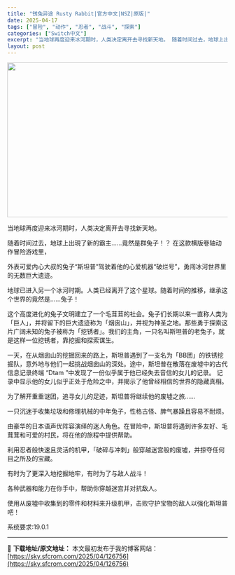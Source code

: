 ```yaml
---
title: "锈兔异途 Rusty Rabbit|官方中文|NSZ|原版|"
date: 2025-04-17
tags: ["冒险", "动作", "忍者", "战斗", "探索"]
categories: ["Switch中文"]
excerpt: "当地球再度迎来冰河期时，人类决定离开去寻找新天地。 随着时间过去，地球上出現了新的霸主……竟然是群兔子！？ 在这款横版卷轴动作冒险游戏里， 外表可爱内心大叔的兔子“斯坦普”驾驶着他的心爱机器“破烂号”，勇闯冰河世界里的无数巨大遗迹。 地球已进入另一个冰河时期。人类已经离开了这个星球。随着时间的推移，&hellip;"
layout: post
---
```


<img class="aligncenter size-full wp-image-126762" src="https://sky.sfcrom.com/wp-content/uploads/2025/04/2025041701421974.webp" alt="" width="616" height="353" />

当地球再度迎来冰河期时，人类决定离开去寻找新天地。

随着时间过去，地球上出現了新的霸主……竟然是群兔子！？ 在这款横版卷轴动作冒险游戏里，

外表可爱内心大叔的兔子“斯坦普”驾驶着他的心爱机器“破烂号”，勇闯冰河世界里的无数巨大遗迹。

地球已进入另一个冰河时期。人类已经离开了这个星球。随着时间的推移，继承这个世界的竟然是……兔子！

这个高度进化的兔子文明建立了一个毛茸茸的社会。兔子们长期以来一直称人类为「巨人」，并将留下的巨大遗迹称为「烟囱山」，并视为神圣之地。那些勇于探索这片广阔未知的兔子被称为「挖锈者」。我们的主角，一只名叫斯坦普的老兔子，就是这样一位挖锈者，靠挖掘和探索谋生。

一天，在从烟囱山的挖掘回来的路上，斯坦普遇到了一支名为「BB团」的铁锈挖掘队，意外地与他们一起挑战烟囱山的深处。途中，斯坦普在散落在废墟中的古代信息记录终端 “Dtam ”中发现了一份似乎属于他已经失去音信的女儿的记录。 记录中显示他的女儿似乎正处于危险之中，并揭示了他曾经相信的世界的隐藏真相。

为了解开重重谜团，追寻女儿的足迹，斯坦普将继续他的废墟之旅……

一只沉迷于收集垃圾和修理机械的中年兔子，性格古怪、脾气暴躁且容易不耐烦。

由豪华的日本语声优阵容演绎的迷人角色。在冒险中，斯坦普将遇到许多友好、毛茸茸和可爱的村民，将在他的旅程中提供帮助。

利用忍者般快速且灵活的机甲，「破碎与冲刺」般穿越迷宫般的废墟，并掠夺任何目之所及的宝藏。

有时为了更深入地挖掘地牢，有时为了与敌人战斗！

各种武器和能力在你手中，帮助你穿越迷宫并对抗敌人。

使用从废墟中收集到的零件和材料来升级机甲，击败守护宝物的敌人以强化斯坦普吧！

系统要求:19.0.1

---
📖 **下载地址/原文地址：** 本文最初发布于我的博客网站：[https://sky.sfcrom.com/2025/04/126756](https://sky.sfcrom.com/2025/04/126756)
